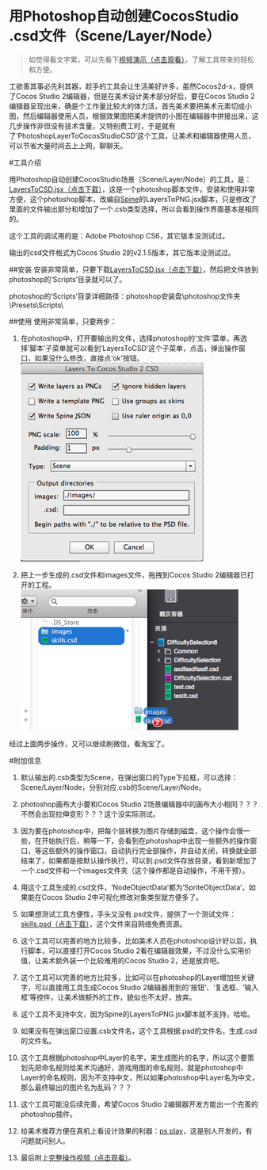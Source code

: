 # 用Photoshop自动创建CocosStudio .csd文件（Scene/Layer/Node）

> 如觉得看文字累，可以先看下[视频演示（点击观看）](http://v.youku.com/v_show/id_XOTE0NzE2NDg0.html)，了解工具带来的轻松和方便。

工欲善其事必先利其器，趁手的工具会让生活美好许多，虽然Cocos2d-x，提供了Cocos Studio 2编辑器，但是在美术设计美术部分好后，要在Cocos Studio 2编辑器呈现出来，确是个工作量比较大的体力活，首先美术要把美术元素切成小图，然后编辑器使用人员，根据效果图把美术提供的小图在编辑器中拼接出来，这几步操作非但没有技术含量，又特别费工时，于是就有了‘PhotoshopLayerToCocosStudioCSD’这个工具，让美术和编辑器使用人员，可以节省大量时间去上上网，聊聊天。

#工具介绍

用Photoshop自动创建CocosStudio场景（Scene/Layer/Node）的工具，是：[LayersToCSD.jsx（点击下载）](https://github.com/sunjianhua/PhotoshopLayerToCocosStudioCSD/releases/download/1.0/LayersToCSD.jsx)，这是一个photoshop脚本文件，安装和使用非常方便，这个photoshop脚本，改编自[Spine](https://www.esotericsoftware.com)的LayersToPNG.jsx脚本，只是修改了里面的文件输出部分和增加了一个.csb类型选择，所以会看到操作界面基本是相同的。

这个工具的调试用的是：Adobe Photoshop CS6，其它版本没测试过。

输出的csd文件格式为Cocos Studio 2的v2.1.5版本，其它版本没测试过。

##安装
安装非常简单，只要下载[LayersToCSD.jsx（点击下载）](https://github.com/sunjianhua/PhotoshopLayerToCocosStudioCSD/releases/download/1.0/LayersToCSD.jsx)，然后把文件放到photoshop的‘Scripts’目录就可以了。

photoshop的‘Scripts’目录详细路径：photoshop安装盘\photoshop文件夹\Presets\Scripts\

##使用
使用非常简单，只要两步：

1. 在photoshop中，打开要输出的文件，选择photoshop的‘文件’菜单，再选择‘脚本’子菜单就可以看到‘LayersToCSD’这个子菜单，点击，弹出操作窗口，如果没什么修改，直接点‘ok'按钮。</br>![image](README/show1.png)

2. 把上一步生成的.csd文件和images文件，拖拽到Cocos Studio 2编辑器已打开的工程。</br>![image](README/show2.png)

经过上面两步操作，又可以继续刷微信，看淘宝了。

#附加信息
1. 默认输出的.csb类型为Scene，在弹出窗口的Type下拉框，可以选择：Scene/Layer/Node，分别对应.csb的Scene/Layer/Node。

2. photoshop画布大小要和Cocos Studio 2场景编辑器中的画布大小相同？？？不然会出现拉伸变形？？？这个没实际测试。

3. 因为要在photoshop中，把每个层转换为图片存储到磁盘，这个操作会慢一些，在开始执行后，稍等一下，会看到在photoshop中出现一些额外的操作窗口，等这些额外的操作窗口，自动执行完全部操作，并自动关闭，转换就全部结束了，如果都是按默认操作执行，可以到.psd文件存放目录，看到新增加了一个.csd文件和一个images文件夹（这个操作都是自动操作，不用干预）。

3. 用这个工具生成的.csd文件，‘NodeObjectData’都为’SpriteObjectData‘，如果能在Cocos Studio 2中可视化修改对象类型就方便多了。

4. 如果想测试工具方便性，手头又没有.psd文件，提供了一个测试文件：[skills.psd（点击下载）](https://github.com/sunjianhua/PhotoshopLayerToCocosStudioCSD/blob/master/skills.psd)，这个文件来自网络免费资源。

5. 这个工具可以完善的地方比较多，比如美术人员在photoshop设计好以后，执行脚本，可以直接打开Cocos Studio 2看在编辑器效果，不过没什么实用价值，让美术额外装一个比较难用的Cocos Studio 2，还是放弃吧。

6. 这个工具可以完善的地方比较多，比如可以在photoshop的Layer增加些关键字，可以直接用工具生成Cocos Studio 2编辑器用到的‘按钮’、‘复选框、‘输入框’等控件，让美术做额外的工作，貌似也不太好，放弃。

7. 这个工具不支持中文，因为Spine的LayersToPNG.jsx脚本就不支持，哈哈。

8. 如果没有在弹出窗口设置.csb文件名，这个工具根据.psd的文件名，生成.csd的文件名。

9. 这个工具根据photoshop中Layer的名字，来生成图片的名字，所以这个要策划先把命名规则给美术沟通好，游戏用图的命名规则，就是photoshop中Layer的命名规则，因为不支持中文，所以如果photoshop中Layer名为中文，那么最终输出的图片名为乱码？？？

10. 这个工具可能没后续完善，希望Cocos Studio 2编辑器开发方能出一个完善的photoshop插件。

11. 给美术推荐方便在真机上看设计效果的利器：[ps play](http://isux.tencent.com/app/psplay)，这是别人开发的，有问题就问别人。

12. 最后附上[完整操作视频（点击观看）](http://v.youku.com/v_show/id_XOTE0NzE2NDg0.html)。

